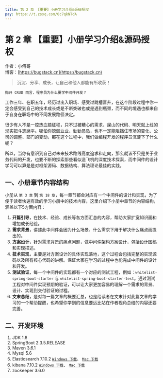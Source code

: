 ```yaml
---
title: 第 2 章 【重要】小册学习介绍&源码授权
pay: https://t.zsxq.com/0c7qkNTdA
---
```


# 第 2 章 【重要】小册学习介绍&源码授权

作者：小傅哥
<br/>博客：[https://bugstack.cn](https://bugstack.cn)

>沉淀、分享、成长，让自己和他人都能有所收获！

`抛开 CRUD 而言，程序员为什么要学中间件开发？`

工作三年、在职五年，经历过出入职场、感受过跳槽晋升，在这个阶段过程中你一定会感受到自己的技术成长或是不断突破也或是遇到瓶颈，而不同的境遇也都来自于自身在职场中的不同发展路径决定。

很少有人不是一腔热血踏征程，只不过被糟心的需求、屎山的代码、明天就上线的现实把斗志磨平。哪怕你兢兢业业、勤勤恳恳，也不一定能阻挡住市场的变化、公司的调整、部门的变动，那在这个过程中，我们做编程开发的程序员沉淀下了什么呢？

所以，当你有意识到自己对未来技术路线高度追求和走向，那么就该不只是关于业务代码的开发，也要不断的探索那些看似造飞机的深度技术探索，而中间件的设计学习可以算是是对框架源码、数据结构、算法理论最佳的实践。

## 一、小册章节内容结构

小册从 `第 3 章` 到 `第 18 章`，每一章节都会对应有一个中间件的设计和实现，为了便于读者快速有效的学习小册中的技术内容，这里介绍下小册中章节的内容结构，涵盖以下5方面内容：
1. **开篇引导**，在技术、经验、成长等各方面汇总的内容，帮助大家扩宽知识面和增加成长经验。
2. **需求背景**，讲述此中间件会因为什么场景、什么需求下用于解决什么痛点而提出的。
3. **方案设计**，针对需求背景的痛点问题，做中间件架构方案设计，包括设计图稿和实现描述。
4. **技术实现**，主要是对方案设计的具体实现落地，这个过程会包括完整的实现源码以及所有核心代码的讲解。保证大家在学习的过程中也能完成中间件的设计和开发。
5. **测试验证**，每一个中间件的实现都有一个对应的测试工程，例如：`whitelist-spring-boot-starter` 与 `whitelist-spring-boot-starter-test`。通过测试工程对中间件实现预期的验证，可以让大家更加容易的理解一个需求的背景、设计、实现到交付验证的过程。
6. **文末总结**，是对每一篇文章的概要汇总，也是给读者在文末针对此篇文章的学习的一个帮助提醒，也希望你学到的信息要远比站在作者视角总结的内容还要完善。

## 二、开发环境

1. JDK 1.8
2. SpringBoot 2.3.5.RELEASE
3. Maven 3.6.1
4. Mysql 5.6
5. Elasticsearch 7.10.2 [`Windows 下载`](https://download.csdn.net/download/Yao__Shun__Yu/15729232)、 [`Mac 下载`](https://download.csdn.net/download/Yao__Shun__Yu/15729232) 
6. kibana 7.10.2 [`Windows 下载`](https://download.csdn.net/download/Yao__Shun__Yu/15729232)、 [`Mac 下载`](https://download.csdn.net/download/Yao__Shun__Yu/15729232) 
7. zookeeper 3.6.0
